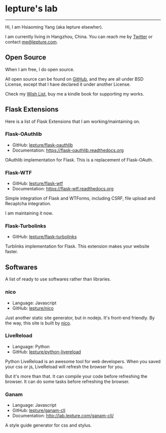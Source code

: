 # lepture's lab

-----------------

Hi, I am Hsiaoming Yang (aka lepture elsewher).

I am currently living in Hangzhou, China. You can reach me by [Twitter](https://twitter.com/lepture) or contact <me@lepture.com>.


## Open Source

When I am free, I do open source.

All open source can be found on [GitHub](https://github.com/lepture), and they are
all under BSD License, except that I have declared it under another License.

Check my [Wish List](https://www.amazon.com/registry/wishlist/373NY7OIMSWGJ), buy me a kindle book for supporting my works.


## Flask Extensions

Here is a list of Flask Extensions that I am working/maintaining on.

### Flask-OAuthlib

<div class="github-card" data-user="lepture" data-repo="flask-oauthlib">

- GitHub: [lepture/flask-oauthlib](https://github.com/lepture/flask-oauthlib)
- Documentation: <https://flask-oauthlib.readthedocs.org>

</div>

OAuthlib implementation for Flask. This is a replacement of Flask-OAuth.

### Flask-WTF

<div class="github-card" data-user="lepture" data-repo="flask-wtf">

- GitHub: [lepture/flask-wtf](https://github.com/lepture/flask-wtf)
- Documentation: <https://flask-wtf.readthedocs.org>

</div>

Simple integration of Flask and WTForms, including CSRF, file upload and
Recaptcha integration.

I am maintaining it now.

### Flask-Turbolinks

- GitHub: [lepture/flask-turbolinks](https://github.com/lepture/flask-turbolinks)

Turblinks implementation for Flask. This extension makes your website faster.

## Softwares

A list of ready to use softwares rather than libraries.

### nico

<div class="github-card" data-user="lepture" data-repo="nico">

- Language: Javascript
- GitHub: [lepture/nico](https://github.com/lepture/nico)

</div>

Just another static site generator, but in nodejs. It's front-end friendly.
By the way, this site is built by [nico](/nico/).

### LiveReload

- Language: Python
- GitHub: [lepture/python-livereload](https://github.com/lepture/python-livereload)

Python LiveReload is an awesome tool for web developers. When you saved your css
or js, LiveReload will refresh the browser for you.

But it's more than that. It can compile your code before refreshing the browser.
It can do some tasks before refreshing the browser.

### Ganam

- Language: Javascript
- GitHub: [lepture/ganam-cli](https://github.com/lepture/ganam-cli)
- Documentation: <http://lab.lepture.com/ganam-cli/>

A style guide generator for css and stylus.

<script src="http://lab.lepture.com/github-cards/widget.js"></script>
